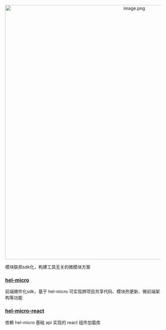 <p align="center">
<img width="820px" src="https://tnfe.gtimg.com/image/nesdj6xn5b_1659182715485.png" alt="image.png" />
</p>


模块联邦sdk化，构建工具无关的微模块方案

### [hel-micro](packages/hel-micro)
前端微件化sdk，基于 hel-micro 可实现跨项目共享代码、模块热更新、微前端架构等功能

### [hel-micro-react](packages/hel-micro-react)
依赖 hel-micro 基础 api 实现的 react 组件加载库
